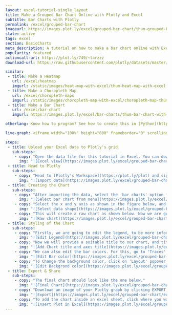```yaml
---
layout: excel-tutorial-single_layout
title: Make a Grouped Bar Chart Online with Plotly and Excel
subtitle: Bar Charts with Plotly
permalink: /excel/grouped-bar-chart
imageurl: https://images.plot.ly/excel/grouped-bar-chart/thum-grouped-bar-chart-2.jpg
state: active
tags: excel
section: BasicCharts
meta_description: A tutorial on how to make a bar chart online with Excel.
popularity: featured
actioncall-url: https://plot.ly/749/~tarzzz
download-url: https://raw.githubusercontent.com/plotly/datasets/master/bar-charts-with-excel.csv

similar:
 - title: Make a Heatmap
   url: /excel/heatmap
   imgurl: /static/images/heat-map-with-excel/thum-heat-map-with-excel.png
 - title: Make a Choropleth Map
   url: /excel/choropleth-maps
   imgurl: /static/images/choropleth-map-with-excel/choropleth-map-thumb.png
 - title: Make a Bar Chart
   url: /excel/bar-chart
   imgurl: https://images.plot.ly/excel/bar-charts/thum-bar-chart-with-excel.png

otherlang: Know how to program? See how to create this in [Python](https://plot.ly/python/bar-charts/) or [R](https://plot.ly/r/bar-charts/).

live-graph: <iframe width="100%" height="800" frameborder="0" scrolling="no" src="https://plot.ly/~tarzzz/752.embed"></iframe>

steps:
 - title: Upload your Excel data to Plotly's grid
   sub-steps:
    - copy: "Open the data file for this tutorial in Excel. You can download the file here in [CSV format](https://raw.githubusercontent.com/plotly/datasets/master/bar-charts-with-excel.csv)"
      img: "![Excel view](https://images.plot.ly/excel/grouped-bar-chart/excel-data-grouped-bar-chart.jpg)"
 - title: Head to Plotly
   sub-steps:
    - copy: "Head to [Plotly's Workspace](https://plot.ly/plot) and sign into your free Plotly account. Go to 'Import', click 'Upload a file', then choose your Excel file to upload. Your Excel file will now open in Plotly's grid. For more about Plotly's grid, see [this tutorial](/add-data-to-the-plotly-grid/)"
      img: "![Import data](https://images.plot.ly/excel/grouped-bar-chart/import-data-grouped-bar-chart.jpg)"
 - title: Creating the Chart
   sub-steps:
    - copy: "After importing the data, select the 'bar charts' option from 'Choose Plot Type' dropdown. "
      img: "![Select bar chart from menu](https://images.plot.ly/excel/grouped-bar-chart/choose-bar-chart-from-menu.jpg)"
    - copy: "Select the x and y axis as shown in the figure below, and then click on the 'Bar Chart' button to create the plot"
      img: "![Select data shape](https://images.plot.ly/excel/grouped-bar-chart/select-data-shape.jpg)"
    - copy: "This will create a raw chart as shown below. Now we are going to style it to make it more presentable."
      img: "![Raw chart](https://images.plot.ly/excel/grouped-bar-chart/raw-chart.jpg)"
 - title: Styling of the Chart
   sub-steps:
    - copy: "Firstly, we are going to edit the legend, to be more informational. It can be done by simply clicking on the legend, and editing the text"
      img: "![Edit Legend](https://images.plot.ly/excel/grouped-bar-chart/edit-legend.jpg)"
    - copy: "Now we will provide a suitable title to our chart, and title the axes as well. For this click on the title bar, and edit the text"
      img: "![Add Chart title and axes title](https://images.plot.ly/excel/grouped-bar-chart/add-title.jpg)"
    - copy: "We can also edit the bar colors. For this, go to 'Traces' popover, and select the trace you wish to edit. Then, in the 'style' tab, select the suitable marker color."
      img: "![Edit Bar color](https://images.plot.ly/excel/grouped-bar-chart/edit-bar-color.jpg)"
    - copy: "To Change the background color, click on 'Layout' popover, and select suitable 'Plot Color' from the general tab."
      img: "![Edit Backgrond color](https://images.plot.ly/excel/grouped-bar-chart/change-background-color.jpg)"    
 - title: Export & Share
   sub-steps:
    - copy: "The final chart should look like the one below."
      img: "![Final Chart](https://images.plot.ly/excel/grouped-bar-chart/final-chart.jpg)"
    - copy: "Download an image of your Plotly graph by clicking EXPORT on the toolbar."
      img: "![Export](https://images.plot.ly/excel/grouped-bar-chart/export-image.jpg)"
    - copy: "To add the chart inside an excel sheet, click where you want to insert the picture inside Excel. On the INSERT tab inside Excel, in the ILLUSTRATIONS group, click PICTURE. Locate the Plotly graph image that you downloaded and then double-click it. Notice that we also copy-pasted the Plotly graph link in a cell for easy access to the interactive Plotly version."
      img: "![Insert Plot in Excel](https://images.plot.ly/excel/grouped-bar-chart/insert-grouped-bar-chart-in-excel.jpg)"
---
```


